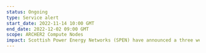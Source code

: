 ```yaml
---
status: Ongoing
type: Service alert
start_date: 2022-11-14 10:00 GMT
end_date: 2022-12-02 09:00 GMT
scope: ARCHER2 Compute Nodes
impact: Scottish Power Energy Networks (SPEN) have announced a three week at-risk period for the power input to the ACF building. We are hopeful that there will be no user impact but want to share the alert with users. If there is a power blip, we anticipate there will not be any impact to the login nodes but expect there may be an interruption to the compute nodes. Further details will be provided if there are any issues.  
---
```

